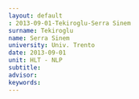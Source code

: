 ```yaml
---
layout: default 
: 2013-09-01-Tekiroglu-Serra Sinem
surname: Tekiroglu
name: Serra Sinem
university: Univ. Trento
date: 2013-09-01
unit: HLT - NLP
subtitle: 
advisor: 
keywords: 
---
```

